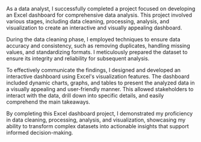 As a data analyst, I successfully completed a project focused on developing an Excel dashboard for comprehensive data analysis. This project involved various stages, including data cleaning, processing, analysis, and visualization to create an interactive and visually appealing dashboard.

During the data cleaning phase, I employed techniques to ensure data accuracy and consistency, such as removing duplicates, handling missing values, and standardizing formats. I meticulously prepared the dataset to ensure its integrity and reliability for subsequent analysis.

To effectively communicate the findings, I designed and developed an interactive dashboard using Excel's visualization features. The dashboard included dynamic charts, graphs, and tables to present the analyzed data in a visually appealing and user-friendly manner. This allowed stakeholders to interact with the data, drill down into specific details, and easily comprehend the main takeaways.

By completing this Excel dashboard project, I demonstrated my proficiency in data cleaning, processing, analysis, and visualization, showcasing my ability to transform complex datasets into actionable insights that support informed decision-making.

